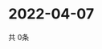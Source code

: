 # 2022-04-07
  共 0条

  <!-- BEGIN -->
  <!-- 最后更新时间Thu Apr 07 2022 12:11:26 GMT+0000 (Coordinated Universal Time) -->
  
  <!-- END -->
  
  